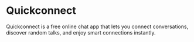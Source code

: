 # Quickconnect
Quickconnect is a free online chat app that lets you connect conversations, discover random talks, and enjoy smart connections instantly.
